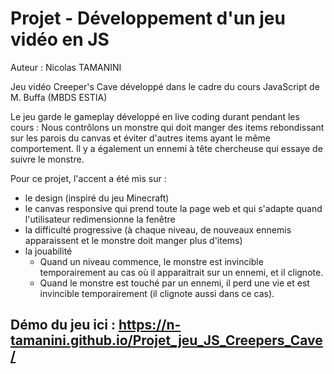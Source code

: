 # Projet - Développement d'un jeu vidéo en JS

Auteur : Nicolas TAMANINI

Jeu vidéo Creeper's Cave développé dans le cadre du cours JavaScript de M. Buffa (MBDS ESTIA)

Le jeu garde le gameplay développé en live coding durant pendant les cours :
Nous contrôlons un monstre qui doit manger des items rebondissant sur les parois du canvas et éviter d'autres items ayant le même comportement. 
Il y a également un ennemi à tête chercheuse qui essaye de suivre le monstre.


Pour ce projet, l'accent a été mis sur : 

- le design (inspiré du jeu Minecraft)
- le canvas responsive qui prend toute la page web et qui s'adapte quand l'utilisateur redimensionne la fenêtre
- la difficulté progressive (à chaque niveau, de nouveaux ennemis apparaissent et le monstre doit manger plus d'items)
- la jouabilité 
    - Quand un niveau commence, le monstre est invincible temporairement au cas où il apparaitrait sur un ennemi, et il clignote.
    - Quand le monstre est touché par un ennemi, il perd une vie et est invincible temporairement (il clignote aussi dans ce cas).
    
   
## Démo du jeu ici : https://n-tamanini.github.io/Projet_jeu_JS_Creepers_Cave/
